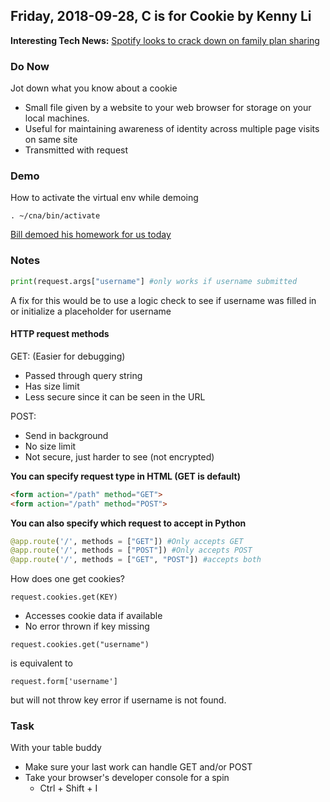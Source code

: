  ## Friday, 2018-09-28, C is for Cookie by Kenny Li  
**Interesting Tech News:** [Spotify looks to crack down on family plan sharing](https://www.engadget.com/2018/09/28/spotify-family-plan-confirm-address/)  
### Do Now  
Jot down what you know about a cookie
* Small file given by a website to your web browser for storage on your local machines.
* Useful for maintaining awareness of identity across multiple page visits on same site
* Transmitted with request

### Demo
How to activate the virtual env while demoing
```
. ~/cna/bin/activate
```
[Bill demoed his homework for us today](https://github.com/bnidevs/jUgGeRnAuT/tree/master/13_formation)

### Notes
```python
print(request.args["username"] #only works if username submitted
```
A fix for this would be to use a logic check to see if username was filled in or initialize a placeholder for username

#### HTTP request methods

GET: (Easier for debugging)
* Passed through query string
* Has size limit
* Less secure since it can be seen in the URL

POST:
* Send in background
* No size limit
* Not secure, just harder to see (not encrypted)

**You can specify request type in HTML (GET is default)**

```HTML
<form action="/path" method="GET">
<form action="/path" method="POST">
```

**You can also specify which request to accept in Python**
```python 
@app.route('/', methods = ["GET"]) #Only accepts GET
@app.route('/', methods = ["POST"]) #Only accepts POST
@app.route('/', methods = ["GET", "POST"]) #accepts both
```

How does one get cookies?
```
request.cookies.get(KEY)
```
* Accesses cookie data if available
* No error thrown if key missing

```
request.cookies.get("username")
```
is equivalent to
```
request.form['username']
```
but will not throw key error if username is not found.

### Task
With your table buddy
* Make sure your last work can handle GET and/or POST
* Take your browser's developer console for a spin
  * Ctrl + Shift + I
